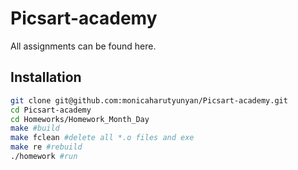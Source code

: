 # Picsart-academy
All assignments can be found here.
## Installation
```bash
git clone git@github.com:monicaharutyunyan/Picsart-academy.git
cd Picsart-academy
cd Homeworks/Homework_Month_Day
make #build
make fclean #delete all *.o files and exe
make re #rebuild
./homework #run
```
